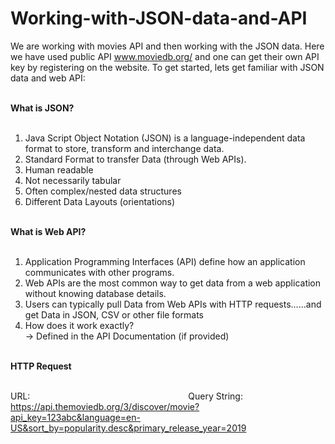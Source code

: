 # Working-with-JSON-data-and-API

We are working with movies API and then working with the JSON data. Here we have used public API www.moviedb.org/ and one can get their own API key by registering on the website. To get started, lets get familiar with JSON data and web API: <br> <br>

<b>What is JSON?</b><br><br>

1. Java Script Object Notation (JSON) is a language-independent data format to store, transform and interchange data.<br>
2. Standard Format to transfer Data (through Web APIs).<br>
3. Human readable<br>
4. Not necessarily tabular<br>
5. Often complex/nested data structures<br>
6. Different Data Layouts (orientations)<br><br>


<b>What is Web API?</b><br><br>

1. Application Programming Interfaces (API) define how an application communicates with other programs.<br>
2. Web APIs are the most common way to get data from a web application without knowing database details.<br>
3. Users can typically pull Data from Web APIs with HTTP requests……and get Data in JSON, CSV or other file formats<br>
4. How does it work exactly?<br>
   → Defined in the API Documentation (if provided)<br><br>


<b>HTTP Request</b><br><br>

URL: &ensp;&ensp;&ensp;&ensp;&ensp;&ensp;&ensp;&ensp;&ensp;&ensp;&ensp;&ensp;&ensp;&ensp;&ensp;&ensp;&ensp;&ensp;&ensp;&ensp;&ensp;&ensp;&ensp;&ensp;&ensp;&ensp;&ensp;&ensp;&ensp;&ensp;&ensp;&ensp;&ensp;&ensp;&ensp;                                    Query String:<br>
https://api.themoviedb.org/3/discover/movie?api_key=123abc&language=en-US&sort_by=popularity.desc&primary_release_year=2019
